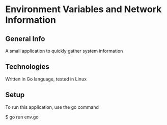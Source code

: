 # Environment Variables and Network Information

## General Info
A small application to quickly gather system information

## Technologies
Written in Go language, tested in Linux

## Setup
To run this application, use the go command

$ go run env.go

